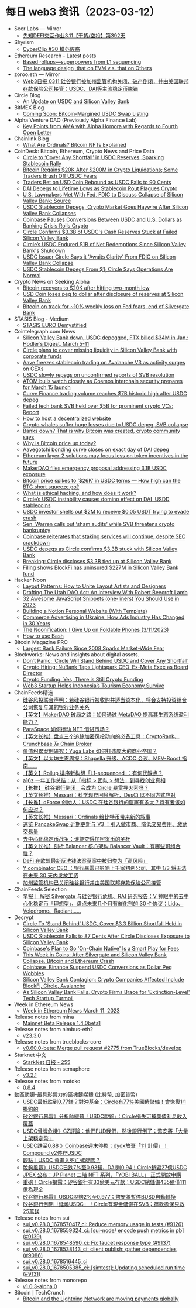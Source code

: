 # 每日 web3 资讯（2023-03-12）

- Seer Labs — Mirror
  - [先知DEFI交互作业3.11【干货/空投】第392天](https://mirror.xyz/seerlabs.eth/0LCGnTfO1DH1_urkXwLBXnXHOHEL4Xs1L23281wUMv4)
- Shyrism
  - [CyberClip #30 模范族裔](https://shyrz.me/cyberclip-30-model-minority/)
- Ethereum Research - Latest posts
  - [Based rollups—superpowers from L1 sequencing](https://ethresear.ch/t/based-rollups-superpowers-from-l1-sequencing/15016/5)
  - [The language design, that on EVM v.s. that on Others](https://ethresear.ch/t/the-language-design-that-on-evm-v-s-that-on-others/9548/17)
- zoroo.eth — Mirror
  - [Web3日报 0311:硅谷银行被加州监管机构关闭，破产倒闭，并由美国联邦存款保险公司接管；USDC、DAI等主流稳定币脱锚](https://mirror.xyz/zoroo.eth/0tyELp0_aNCconNTXghilT73gmqMYJATPoMFZvHM_2U)
- Circle Blog
  - [An Update on USDC and Silicon Valley Bank](https://www.circle.com/blog/an-update-on-usdc-and-silicon-valley-bank)
- BitMEX Blog
  - [Coming Soon: Bitcoin-Margined USDC Swap Listing](https://blog.bitmex.com/usdc-token-listings/)
- Alpha Venture DAO (Previously Alpha Finance Lab)
  - [Key Points from AMA with Alpha Homora with Regards to Fourth Open Letter](https://blog.alphaventuredao.io/key-points-from-ama-with-alpha-homora-with-regards-to-fourth-open-letter/)
- Chainlink Blog
  - [What Are Ordinals? Bitcoin NFTs Explained](https://blog.chain.link/ordinals-bitcoin-nfts/)
- CoinDesk: Bitcoin, Ethereum, Crypto News and Price Data
  - [Circle to ‘Cover Any Shortfall’ in USDC Reserves, Sparking Stablecoin Rally](https://www.coindesk.com/business/2023/03/11/circle-to-cover-any-shortfall-in-usdc-reserves-sparking-stablecoin-rally/?utm_medium=referral&utm_source=rss&utm_campaign=headlines)
  - [Bitcoin Regains $20K After $200M in Crypto Liquidations; Some Traders Brush Off USDC Fears](https://www.coindesk.com/markets/2023/03/11/bitcoin-regains-20k-after-200m-in-crypto-liquidations-some-traders-brush-off-usdc-fears/?utm_medium=referral&utm_source=rss&utm_campaign=headlines)
  - [Traders Bet on USD Coin Rebound as USDC Falls to 90 Cents](https://www.coindesk.com/markets/2023/03/11/traders-bet-on-usd-coin-rebound-as-usdc-falls-to-90-cents/?utm_medium=referral&utm_source=rss&utm_campaign=headlines)
  - [DAI Depegs to Lifetime Lows as Stablecoin Rout Plagues Crypto](https://www.coindesk.com/markets/2023/03/11/dai-depegs-as-stablecoin-rout-plagues-crypto/?utm_medium=referral&utm_source=rss&utm_campaign=headlines)
  - [U.S. Lawmakers Met With Fed, FDIC to Discuss Collapse of Silicon Valley Bank: Source](https://www.coindesk.com/policy/2023/03/11/us-lawmakers-met-with-fed-fdic-to-discuss-collapse-of-silicon-valley-bank-source/?utm_medium=referral&utm_source=rss&utm_campaign=headlines)
  - [USDC Stablecoin Depegs, Crypto Market Goes Haywire After Silicon Valley Bank Collapses](https://www.coindesk.com/markets/2023/03/11/usdc-stablecoin-and-crypto-market-go-haywire-after-silicon-valley-bank-collapses/?utm_medium=referral&utm_source=rss&utm_campaign=headlines)
  - [Coinbase Pauses Conversions Between USDC and U.S. Dollars as Banking Crisis Roils Crypto](https://www.coindesk.com/business/2023/03/11/coinbase-pauses-conversions-between-usdc-and-us-dollars-as-banking-crisis-roils-crypto/?utm_medium=referral&utm_source=rss&utm_campaign=headlines)
  - [Circle Confirms $3.3B of USDC's Cash Reserves Stuck at Failed Silicon Valley Bank](https://www.coindesk.com/business/2023/03/11/circle-confirms-33b-of-usdcs-cash-reserves-stuck-at-failed-silicon-valley-bank/?utm_medium=referral&utm_source=rss&utm_campaign=headlines)
  - [Circle’s USDC Endured $1B of Net Redemptions Since Silicon Valley Bank's Shutdown](https://www.coindesk.com/markets/2023/03/11/circles-usdc-endured-1b-of-net-redemptions-since-silicon-valley-banks-shutdown/?utm_medium=referral&utm_source=rss&utm_campaign=headlines)
  - [USDC Issuer Circle Says it 'Awaits Clarity' From FDIC on Silicon Valley Bank Collapse](https://www.coindesk.com/business/2023/03/11/usdc-issuer-circle-says-it-awaits-clarity-from-fdic-on-silicon-valley-bank-collapse/?utm_medium=referral&utm_source=rss&utm_campaign=headlines)
  - [USDC Stablecoin Depegs From $1; Circle Says Operations Are Normal](https://www.coindesk.com/markets/2023/03/11/usdc-stablecoin-depegs-from-1-circle-says-operations-are-normal/?utm_medium=referral&utm_source=rss&utm_campaign=headlines)
- Crypto News on Seeking Alpha
  - [Bitcoin recovers to $20K after hitting two-month low](https://seekingalpha.com/news/3946656-bitcoin-recovers-to-20k-after-hitting-two-month-low?utm_source=feed_news_crypto&utm_medium=referral)
  - [USD Coin loses peg to dollar after disclosure of reserves at Silicon Valley Bank](https://seekingalpha.com/news/3946653-usd-coin-loses-peg-to-dollar-after-disclosure-of-reserves-at-silicon-valley-bank?utm_source=feed_news_crypto&utm_medium=referral)
  - [Bitcoin on track for ~10% weekly loss on Fed fears, end of Silvergate Bank](https://seekingalpha.com/news/3946641-bitcoin-on-track-for-10-weekly-loss-on-fed-fears-end-of-silvergate-bank?utm_source=feed_news_crypto&utm_medium=referral)
- STASIS Blog - Medium
  - [STASIS EURO Demystified](https://medium.com/stasis-blog/stasis-euro-demystified-1c8cb3ffd2fd?source=rss----f79575ccb03---4)
- Cointelegraph.com News
  - [Silicon Valley Bank down, USDC depegged, FTX billed $34M in Jan.: Hodler’s Digest, March 5-11](https://cointelegraph.com/magazine/silicon-valley-bank-down-usdc-depegged-ftx-billed-34m-jan-hodlers-digest-march-5-11/)
  - [Circle plans to cover missing liquidity in Silicon Valley Bank with corporate funds](https://cointelegraph.com/news/circle-plans-to-cover-missing-liquidity-in-silicon-valley-bank-with-corporate-funds)
  - [Aave freezes stablecoin trading on Avalanche V3 as activity surges on CEXs](https://cointelegraph.com/news/aave-freezes-stablecoin-trading-on-avalanche-v3-as-activity-surges-on-cexs)
  - [USDC slowly repegs on unconfirmed reports of SVB resolution](https://cointelegraph.com/news/usdc-slowly-repegs-on-unconfirmed-reports-of-svb-resolution)
  - [ATOM bulls watch closely as Cosmos interchain security prepares for March 15 launch](https://cointelegraph.com/news/atom-bulls-watch-closely-as-cosmos-interchain-security-prepares-for-march-15-launch)
  - [Curve Finance trading volume reaches $7B historic high after USDC depeg](https://cointelegraph.com/news/curve-finance-trading-volume-reaches-7b-historic-high-after-usdc-depeg)
  - [Failed tech bank SVB held over $5B for prominent crypto VCs: Report](https://cointelegraph.com/news/failed-tech-bank-svb-held-over-5b-for-prominent-crypto-vcs-report)
  - [How to host a decentralized website](https://cointelegraph.com/news/how-to-host-a-decentralized-website)
  - [Crypto whales suffer huge losses due to USDC depeg, SVB collapse](https://cointelegraph.com/news/crypto-whales-suffer-huge-losses-due-to-usdc-depeg-svb-collapse)
  - [Banks down? That is why Bitcoin was created, crypto community says](https://cointelegraph.com/news/banks-down-that-is-why-bitcoin-was-created-crypto-community-says)
  - [Why is Bitcoin price up today?](https://cointelegraph.com/news/why-is-bitcoin-price-up-today)
  - [Aavegotchi bonding curve closes on exact day of DAI depeg](https://cointelegraph.com/news/aavegotchi-bonding-curve-closes-on-exact-day-of-dai-depeg)
  - [Ethereum layer-2 solutions may focus less on token incentives in the future](https://cointelegraph.com/news/ethereum-layer-2-solutions-may-focus-less-on-token-incentives-in-the-future)
  - [MakerDAO files emergency proposal addressing 3.1B USDC exposure](https://cointelegraph.com/news/maker-dao-files-emergency-proposal-addressing-3-1b-usdc-exposure)
  - [Bitcoin price spikes to ‘$26K’ in USDC terms — How high can the BTC short squeeze go?](https://cointelegraph.com/news/bitcoin-price-spikes-to-26k-in-usdc-terms-how-high-can-the-btc-short-squeeze-go)
  - [What is ethical hacking, and how does it work?](https://cointelegraph.com/news/what-is-ethical-hacking-and-how-does-it-work)
  - [Circle’s USDC instability causes domino effect on DAI, USDD stablecoins](https://cointelegraph.com/news/circle-s-usdc-instability-causes-domino-effect-on-dai-usdd-stablecoins)
  - [USDC investor shells out $2M to receive $0.05 USDT trying to evade crash](https://cointelegraph.com/news/usdc-investor-shells-out-2m-to-receive-0-05-usdt-trying-to-evade-crash)
  - [Sen. Warren calls out ‘sham audits’ while SVB threatens crypto bankruptcy](https://cointelegraph.com/news/sen-warren-calls-out-sham-audits-while-svb-threatens-crypto-bankruptcy)
  - [Coinbase reiterates that staking services will continue, despite SEC crackdown](https://cointelegraph.com/news/coinbase-reiterates-that-staking-services-will-continue-despite-sec-crackdown)
  - [USDC depegs as Circle confirms $3.3B stuck with Silicon Valley Bank](https://cointelegraph.com/news/usdc-depegs-as-circle-confirms-3-3b-stuck-with-silicon-valley-bank)
  - [Breaking: Circle discloses $3.3B tied up at Silicon Valley Bank](https://cointelegraph.com/news/circle-discloses-3-3b-tied-up-at-silicon-valley-bank)
  - [Filing shows BlockFi has uninsured $227M in Silicon Valley Bank fund](https://cointelegraph.com/news/filing-shows-blockfi-has-uninsured-227m-in-silicon-valley-bank-mmmf)
- Hacker Noon
  - [Layout Patterns: How to Unite Layout Artists and Designers](https://hackernoon.com/layout-patterns-how-to-unite-layout-artists-and-designers?source=rss)
  - [Drafting The Utah DAO Act: An Interview With Robert Beecroft Lamb](https://hackernoon.com/drafting-the-utah-dao-act-an-interview-with-robert-beecroft-lamb?source=rss)
  - [32 Awesome JavaScript Snippets (one-liners) You Should Use in 2023](https://hackernoon.com/32-awesome-javascript-snippets-one-liners-you-should-use-in-2023?source=rss)
  - [Building a Notion Personal Website (With Template)](https://hackernoon.com/building-a-notion-personal-website-with-template?source=rss)
  - [Commerce Advertising in Ukraine: How Ads Industry Has Changed in 30 Years](https://hackernoon.com/commerce-advertising-in-ukraine-how-ads-industry-has-changed-in-30-yeas?source=rss)
  - [The Noonification: I Give Up on Foldable Phones (3/11/2023)](https://hackernoon.com/3-11-2023-noonification?source=rss)
  - [How to use Bash](https://hackernoon.com/how-to-use-bash?source=rss)
- Bitcoin Magazine PRO
  - [Largest Bank Failure Since 2008 Sparks Market-Wide Fear](https://bmpro.substack.com/p/svb-largest-bank-failure-since-2008)
- Blockworks: News and insights about digital assets.
  - [Don’t Panic: ‘Circle Will Stand Behind USDC and Cover Any Shortfall’](https://blockworks.co/news/circle-stand-behind-usdc)
  - [Crypto Hiring: NuBank Taps Lightspark CEO, Ex-Meta Exec as Board Director](https://blockworks.co/news/crypto-hiring-nubank-lightspark-meta)
  - [Crypto Funding: Yes, There is Still Crypto Funding](https://blockworks.co/news/crypto-funding-continues)
  - [Web3 Startup Helps Indonesia’s Tourism Economy Survive](https://blockworks.co/news/web3-startup-helps-indonesias-tourism)
- ChainFeeds精选
  - [硅谷风投联合声明：若硅谷银行被收购并适当资本化，将会支持投资组合公司恢复与其的银行业务关系](https://twitter.com/htaneja/status/1634391256028839936)
  - [【英文】MakerDAO 破局之路：如何通过 MetaDAO 提高其生态系统盈利能力？](https://mirror.xyz/despread.eth/q6kAnD7YE7ikJ2ASlS-3DJ-vnDRkkH8p0A3ihUxjhLc)
  - [ParaSpace 如何搅动 NFT 借贷市场？](https://www.jinse.com/blockchain/3203086.html)
  - [【英文长推】盘点三个追踪加密风投动向的必备工具：CryptoRank、Crunchbase 及 Chain Broker](https://twitter.com/rektfencer/status/1633912396824846338)
  - [价值积累案例研究：Yuga Labs 如何打造庞大的商业帝国？](https://www.techflowpost.com/article/2219)
  - [【英文】以太坊生态周报：Shapella 升级、ACDC 会议、MEV-Boost 指南......](https://weekinethereumnews.com/week-in-ethereum-news-march-11-2023/)
  - [【英文】Rollup 排序新构想「L1-sequenced」：有何优缺点？](https://ethresear.ch/t/based-rollups-superpowers-from-l1-sequencing/15016)
  - [a16z 一年工作总结：从「指标 > 团队 > 想法」到寻找创业真相](https://techflowpost.mirror.xyz/vupMbspmPVJsBGm_jb4uGb9QnObFCiXJ1dufyxbooM8)
  - [【长推】 硅谷银行倒闭，会成为 Circle 暴雷导火索吗？](https://twitter.com/Loki_Zeng/status/1634410350505508864)
  - [【英文长推】Messari：科学现存困境解析，DesCi 以不同方式应对](https://twitter.com/sunnydece/status/1633160977809289216)
  - [【长推】dForce 创始人：USDC 在硅谷银行的窟窿有多大？持有者该如何应对？](https://twitter.com/mindaoyang/status/1634385755593383936)
  - [【英文长推】Messari：Ordinals 给比特币带来新的叙事](https://twitter.com/MessariCrypto/status/1634214275010162688)
  - [速览 PancakeSwap 近期更新与 V3 ：引入做市商、降低交易费用、激励交易量](https://www.panewslab.com/zh/articledetails/ma1ef9hs.html)
  - [去中心化稳定币战争：谁能夺得加密货币的圣杯](https://mp.weixin.qq.com/s/lwdCxwrE03dLCUdbffgHzg)
  - [【英文长推】剖析 Balancer 核心架构 Balancer Vault：有哪些可组合性？](https://twitter.com/ipor_intern/status/1634071620498382851)
  - [DeFi 在欧盟最新反洗钱法案草案中被归类为「高风险」](https://www.theblock.co/post/218590/defi-dubbed-high-risk-eu-anti-money-laundering-bill)
  - [Y combinator CEO ：银行暴雷已影响上千家初创公司，其中 1/3 将无法在未来 30 天内发放工资](https://twitter.com/MarioNawfal/status/1634324773726461952)
  - [加州监管机构已关闭硅谷银行并由美国联邦存款保险公司接管](https://www.coindesk.com/policy/2023/03/10/silicon-valley-bank-shuttered-by-state-regulators/)
- ChainFeeds Selection
  - [早报｜ 解密 Silvergate 与硅谷银行危机、RAI 研究报告：V 神眼中的去中心化稳定币「理想型」、盘点未来几个月有催化剂的 30 个协议：Lido、Velodrome、Radiant......](https://chainfeeds.substack.com/p/silvergate-rai-v-30-lidovelodromeradiant)
- Decrypt
  - [Circle To ‘Stand Behind’ USDC, Cover $3.3 Billion Shortfall Held in Silicon Valley Bank](https://decrypt.co/123224/circle-to-stand-behind-usdc-cover-3-3-billion-shortfall-held-in-silicon-valley-bank)
  - [USDC Stablecoin Falls to 87 Cents After Circle Discloses Exposure to Silicon Valley Bank](https://decrypt.co/123211/usdc-stablecoin-depegs-90-cents-circle-exposure-silicon-valley-bank)
  - [Coinbase's Plan to Go 'On-Chain Native' Is a Smart Play for Fees](https://decrypt.co/123207/coinbases-plan-to-go-on-chain-native-is-a-smart-play-for-fees)
  - [This Week in Coins: After Silvergate and Silicon Valley Bank Collapse, Bitcoin and Ethereum Crash](https://decrypt.co/123203/this-week-in-coins-third-week-of-losses-spurred-on-by-silvergate-collapse-bitcoin-and-ethereum-crash)
  - [Coinbase, Binance Suspend USDC Conversions as Dollar Peg Wobbles](https://decrypt.co/123208/coinbase-binance-suspend-usdc-conversions-as-dollar-peg-wobbles)
  - [Silicon Valley Bank Contagion: Crypto Companies Affected Include BlockFi, Circle, Avalanche](https://decrypt.co/123199/silicon-valley-bank-crypto-companies-contagion)
  - [As Silicon Valley Bank Falls, Crypto Firms Brace for 'Extinction-Level' Tech Startup Turmoil](https://decrypt.co/123197/silicon-valley-banks-crypto-extinction-level-tech-startup-turmoil)
- Week in Ethereum News
  - [Week in Ethereum News  March 11, 2023](https://weekinethereumnews.com/week-in-ethereum-news-march-11-2023/)
- Release notes from mina
  - [Mainnet Beta Release 1.4.0beta1](https://github.com/MinaProtocol/mina/releases/tag/1.4.0beta1)
- Release notes from nimbus-eth2
  - [v23.3.0](https://github.com/status-im/nimbus-eth2/releases/tag/v23.3.0)
- Release notes from trueblocks-core
  - [v0.60.0-beta: Merge pull request #2775 from TrueBlocks/develop](https://github.com/TrueBlocks/trueblocks-core/releases/tag/v0.60.0-beta)
- Starknet 中文
  - [StarkNet 日报 - 255](https://starknetzh.substack.com/p/starknet-255)
- Release notes from semaphore
  - [v3.2.1](https://github.com/semaphore-protocol/semaphore/releases/tag/v3.2.1)
- Release notes from motoko
  - [0.8.4](https://github.com/dfinity/motoko/releases/tag/0.8.4)
- 動區動趨-最具影響力的區塊鏈媒體 (比特幣, 加密貨幣)
  - [USDC最低跌到0.77鎂？對沖基金：Circle有77%美國債儲備！會恢復1:1掛鉤的](https://www.blocktempo.com/hal-press-hink-usdc-ends-up-fully-repegging/)
  - [矽谷銀行暴雷》分析師緩頰「USDC脫鉤」：Circle損失可被美債利息收入覆蓋](https://www.blocktempo.com/adam-cochran-circle-loss-in-svb-easily-covered-from-interest-earnings/)
  - [USDC骨牌危機》CZ評論：他們FUD我們，然後銀行倒了；幣安將「大量上架穩定幣」](https://www.blocktempo.com/cz-they-fud-us-and-banks-fail/)
  - [USDC跌至0.88 》Coinbase週末停換；dydx放棄「1:1 計價」！Compound v2停存USDC](https://www.blocktempo.com/coinbase-temporarily-pausing-usdcusd-conversions-over-the-weekend/)
  - [觀點｜USDC 會進入死亡螺旋嗎？](https://www.blocktempo.com/will-usdc-go-into-a-death-spiral/)
  - [脫鉤風暴》USDC已跌7%至0.93鎂，DAI剩0.94！Circle銷毀27億USDC](https://www.blocktempo.com/usdc-depeg-7-to-0-93-usd-circle-burned-2-7b-usdc-within-the-last-24-hours/)
  - [JPEX 公布：JP Planet 二階 NFT 系列，「YOBI BALL」 正式開放申購](https://www.blocktempo.com/jp-planet-stage-2-nft-series-yobi-ball/)
  - [重磅！Circle揭露：矽谷銀行有33億美元存款；USDC總儲備435億僅111億為現金](https://www.blocktempo.com/circle-3-3-billion-of-the-40-billion-of-usdc-reserves-remain-at-svb/)
  - [矽谷銀行暴雷》USDC脫鉤2%至0.977；幣安將暫停BUSD自動轉換](https://www.blocktempo.com/usdc-de-peg-2-binance-temporarily-suspended-autoconversion-of-usdc-to-busd/)
  - [矽谷銀行倒閉「延燒USDC」！Circle有現金儲備在SVB；存款擔保只救25萬鎂](https://www.blocktempo.com/fdic-guarantees-up-to-250000-magnesium-for-depositors-deposits-only/)
- Release notes from sui
  - [sui_v0.28.0_1678570417_ci: Reduce memory usage in tests (#9126)](https://github.com/MystenLabs/sui/releases/tag/sui_v0.28.0_1678570417_ci)
  - [sui_v0.28.0_1678559324_ci: [sui-node/ encode push metrics in pb] (#9139)](https://github.com/MystenLabs/sui/releases/tag/sui_v0.28.0_1678559324_ci)
  - [sui_v0.28.0_1678548590_ci: Fix faucet response type (#9137)](https://github.com/MystenLabs/sui/releases/tag/sui_v0.28.0_1678548590_ci)
  - [sui_v0.28.0_1678538143_ci: client publish: gather dependencies (#9086)](https://github.com/MystenLabs/sui/releases/tag/sui_v0.28.0_1678538143_ci)
  - [sui_v0.28.0_1678516445_ci](https://github.com/MystenLabs/sui/releases/tag/sui_v0.28.0_1678516445_ci)
  - [sui_v0.28.0_1678505385_ci: [simtest]: Updating scheduled run time (#9131)](https://github.com/MystenLabs/sui/releases/tag/sui_v0.28.0_1678505385_ci)
- Release notes from monorepo
  - [v1.0.3-alpha.0](https://github.com/connext/monorepo/releases/tag/v1.0.3-alpha.0)
- Bitcoin | TechCrunch
  - [Bitcoin and the Lightning Network are moving payments globally](https://techcrunch.com/2023/03/11/bitcoin-and-the-lightning-network-are-moving-payments-globally/)
